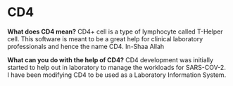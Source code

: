 # CD4

**What does CD4 mean?**
CD4+ cell is a type of lymphocyte called T-Helper cell. This software is meant to be a great help for clinical laboratory professionals and hence the name CD4. In-Shaa Allah

**What can you do with the help of CD4?**
CD4 development was initially started to help out in laboratory to manage the workloads for SARS-COV-2. I have been modifying CD4 to be used as a Laboratory Information System.
